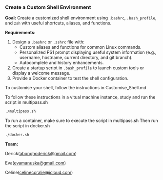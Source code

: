 ### **Create a Custom Shell Environment**

**Goal:** Create a customized shell environment using `.bashrc`, `.bash_profile`, and `zsh` with useful shortcuts, aliases, and functions.

**Requirements:**

1. Design a `.bashrc` or `.zshrc` file with:
    - Custom aliases and functions for common Linux commands.
    - Personalized PS1 prompt displaying useful system information (e.g., username, hostname, current directory, and git branch).
    - Autocomplete and history enhancements.
2. Create a startup script in `.bash_profile` to launch custom tools or display a welcome message.
3. Provide a Docker container to test the shell configuration.


To customise your shell, follow the instructions in Customise_Shell.md

To follow these instructions in a vitual machine instance, study and run the script in multipass.sh

```sh
./multipass.sh
```
To run a container, make sure to execute the script in multipass.sh
Then run the script in docker.sh
```sh
./docker.sh
```

**Team:**

Derick(abonghoderick@gmail.com)

Eva(evamanuska@gmail.com)

Celine(celinecoralie@icloud.com)